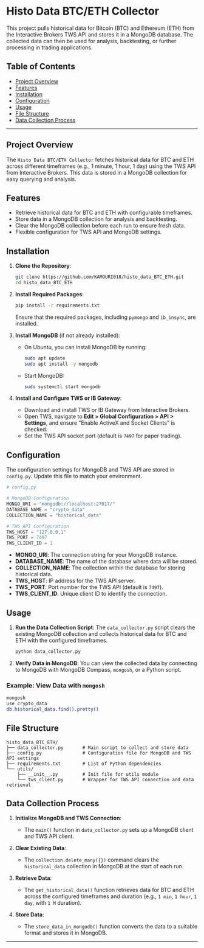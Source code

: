 # Histo Data BTC/ETH Collector

This project pulls historical data for Bitcoin (BTC) and Ethereum (ETH) from the Interactive Brokers TWS API and stores it in a MongoDB database. The collected data can then be used for analysis, backtesting, or further processing in trading applications.

## Table of Contents

- [Project Overview](#project-overview)
- [Features](#features)
- [Installation](#installation)
- [Configuration](#configuration)
- [Usage](#usage)
- [File Structure](#file-structure)
- [Data Collection Process](#data-collection-process)

---

## Project Overview

The `Histo Data BTC/ETH Collector` fetches historical data for BTC and ETH across different timeframes (e.g., 1 minute, 1 hour, 1 day) using the TWS API from Interactive Brokers. This data is stored in a MongoDB collection for easy querying and analysis.

## Features

- Retrieve historical data for BTC and ETH with configurable timeframes.
- Store data in a MongoDB collection for analysis and backtesting.
- Clear the MongoDB collection before each run to ensure fresh data.
- Flexible configuration for TWS API and MongoDB settings.

## Installation

1. **Clone the Repository**:

   ```bash
   git clone https://github.com/KAMOURI018/histo_data_BTC_ETH.git
   cd histo_data_BTC_ETH
   ```

2. **Install Required Packages**:

   ```bash
   pip install -r requirements.txt
   ```

   Ensure that the required packages, including `pymongo` and `ib_insync`, are installed.

3. **Install MongoDB** (if not already installed):

   - On Ubuntu, you can install MongoDB by running:
     ```bash
     sudo apt update
     sudo apt install -y mongodb
     ```
   - Start MongoDB:
     ```bash
     sudo systemctl start mongodb
     ```

4. **Install and Configure TWS or IB Gateway**:
   - Download and install TWS or IB Gateway from Interactive Brokers.
   - Open TWS, navigate to **Edit > Global Configuration > API > Settings**, and ensure "Enable ActiveX and Socket Clients" is checked.
   - Set the TWS API socket port (default is `7497` for paper trading).

## Configuration

The configuration settings for MongoDB and TWS API are stored in `config.py`. Update this file to match your environment.

```python
# config.py

# MongoDB Configuration
MONGO_URI = "mongodb://localhost:27017/"
DATABASE_NAME = "crypto_data"
COLLECTION_NAME = "historical_data"

# TWS API Configuration
TWS_HOST = "127.0.0.1"
TWS_PORT = 7497
TWS_CLIENT_ID = 1
```

- **MONGO_URI**: The connection string for your MongoDB instance.
- **DATABASE_NAME**: The name of the database where data will be stored.
- **COLLECTION_NAME**: The collection within the database for storing historical data.
- **TWS_HOST**: IP address for the TWS API server.
- **TWS_PORT**: Port number for the TWS API (default is `7497`).
- **TWS_CLIENT_ID**: Unique client ID to identify the connection.

## Usage

1. **Run the Data Collection Script**:
   The `data_collector.py` script clears the existing MongoDB collection and collects historical data for BTC and ETH with the configured timeframes.

   ```bash
   python data_collector.py
   ```

2. **Verify Data in MongoDB**:
   You can view the collected data by connecting to MongoDB with MongoDB Compass, `mongosh`, or a Python script.

### Example: View Data with `mongosh`

```bash
mongosh
use crypto_data
db.historical_data.find().pretty()
```

## File Structure

```
histo_data_BTC_ETH/
├── data_collector.py       # Main script to collect and store data
├── config.py               # Configuration file for MongoDB and TWS API settings
├── requirements.txt        # List of Python dependencies
└── utils/
    ├── __init__.py         # Init file for utils module
    └── tws_client.py       # Wrapper for TWS API connection and data retrieval
```

## Data Collection Process

1. **Initialize MongoDB and TWS Connection**:

   - The `main()` function in `data_collector.py` sets up a MongoDB client and TWS API client.

2. **Clear Existing Data**:

   - The `collection.delete_many({})` command clears the `historical_data` collection in MongoDB at the start of each run.

3. **Retrieve Data**:

   - The `get_historical_data()` function retrieves data for BTC and ETH across the configured timeframes and duration (e.g., `1 min`, `1 hour`, `1 day`, with `1 M` duration).

4. **Store Data**:
   - The `store_data_in_mongodb()` function converts the data to a suitable format and stores it in MongoDB.

---


